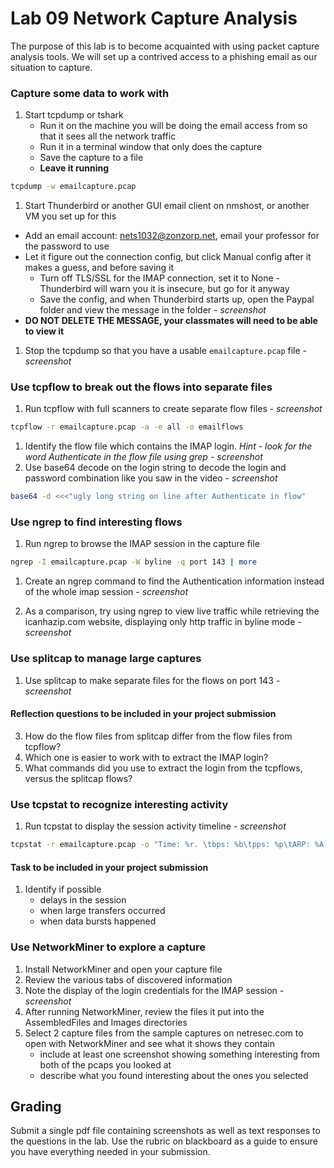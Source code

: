 # Lab 09 Network Capture Analysis
The purpose of this lab is to become acquainted with using packet capture analysis tools. We will set up a contrived access to a phishing email as our situation to capture.

### Capture some data to work with
1. Start tcpdump or tshark
   * Run it on the machine you will be doing the email access from so that it sees all the network traffic
   * Run it in a terminal window that only does the capture
   * Save the capture to a file
   * **Leave it running**

```bash
tcpdump -w emailcapture.pcap
```

1. Start Thunderbird or another GUI email client on nmshost, or another VM you set up for this
  * Add an email account: nets1032@zonzorp.net, email your professor for the password to use
  * Let it figure out the connection config, but click Manual config after it makes a guess, and before saving it
    * Turn off TLS/SSL for the IMAP connection, set it to None - Thunderbird will warn you it is insecure, but go for it anyway
    * Save the config, and when Thunderbird starts up, open the Paypal folder and view the message in the folder - *screenshot*
  * **DO NOT DELETE THE MESSAGE, your classmates will need to be able to view it**

1. Stop the tcpdump so that you have a usable `emailcapture.pcap` file - *screenshot*

### Use tcpflow to break out the flows into separate files
1. Run tcpflow with full scanners to create separate flow files - *screenshot*
```bash
tcpflow -r emailcapture.pcap -a -e all -o emailflows
```

1. Identify the flow file which contains the IMAP login. *Hint - look for the word Authenticate in the flow file using grep* - *screenshot*
1. Use base64 decode on the login string to decode the login and password combination like you saw in the video - *screenshot*
```bash
base64 -d <<<"ugly long string on line after Authenticate in flow"
```

### Use ngrep to find interesting flows
1. Run ngrep to browse the IMAP session in the capture file
```bash
ngrep -I emailcapture.pcap -W byline -q port 143 | more
```
1. Create an ngrep command to find the Authentication information instead of the whole imap session - *screenshot*

1. As a comparison, try using ngrep to view live traffic while retrieving the icanhazip.com website, displaying only http traffic in byline mode - *screenshot*

### Use splitcap to manage large captures
1. Use splitcap to make separate files for the flows on port 143 - *screenshot*

#### Reflection questions to be included in your project submission
3. How do the flow files from splitcap differ from the flow files from tcpflow?
4. Which one is easier to work with to extract the IMAP login?
5. What commands did you use to extract the login from the tcpflows, versus the splitcap flows?

### Use tcpstat to recognize interesting activity
1. Run tcpstat to display the session activity timeline - *screenshot*
```bash
tcpstat -r emailcapture.pcap -o "Time: %r. \tbps: %b\tpps: %p\tARP: %A. \tTCP: %T.  \tUDP: %U.  \tSizes: %m-%M\n"
```

#### Task to be included in your project submission
1. Identify if possible
   * delays in the session
   * when large transfers occurred
   * when data bursts happened

### Use NetworkMiner to explore a capture
1. Install NetworkMiner and open your capture file
1. Review the various tabs of discovered information
1. Note the display of the login credentials for the IMAP session - *screenshot*
1. After running NetworkMiner, review the files it put into the AssembledFiles and Images directories
1. Select 2 capture files from the sample captures on netresec.com to open with NetworkMiner and see what it shows they contain
   * include at least one screenshot showing something interesting from both of the pcaps you looked at
   * describe what you found interesting about the ones you selected

## Grading
Submit a single pdf file containing screenshots as well as text responses to the questions in the lab. Use the rubric on blackboard as a guide to ensure you have everything needed in your submission.
